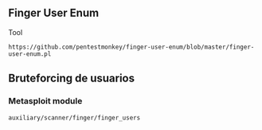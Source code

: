## Finger User Enum
Tool
```
https://github.com/pentestmonkey/finger-user-enum/blob/master/finger-user-enum.pl
```
## Bruteforcing de usuarios
### Metasploit module
```
auxiliary/scanner/finger/finger_users
```
